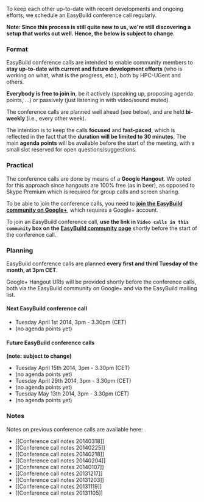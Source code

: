 To keep each other up-to-date with recent developments and ongoing efforts, we schedule an EasyBuild conference call regularly.

**Note: Since this process is still quite new to us, we're still discovering a setup that works out well. Hence, the below is subject to change.**

### Format

EasyBuild conference calls are intended to enable community members to **stay up-to-date with current and future development efforts** (who is working on what, what is the progress, etc.), both by HPC-UGent and others.

**Everybody is free to join in**, be it actively (speaking up, proposing agenda points, ...) or passively (just listening in with video/sound muted).

The conference calls are planned well ahead (see below), and are held **bi-weekly** (i.e., every other week).

The intention is to keep the calls **focused** and **fast-paced**, which is reflected in the fact that the **duration will be limited to 30 minutes**. The main **agenda points** will be available before the start of the meeting, with a small slot reserved for open questions/suggestions.

### Practical

The conference calls are done by means of a **Google Hangout**. We opted for this approach since hangouts are 100% free (as in beer), as opposed to Skype Premium which is required for group calls and screen sharing.

To be able to join the conference calls, you need to [**join the EasyBuild community on Google+**](https://plus.google.com/communities/103632287931200436158), which requires a Google+ account.

To join an EasyBuild conference call, **use the link in `Video calls in this community` box on the [EasyBuild community page](https://plus.google.com/communities/103632287931200436158)** shortly before the start of the conference call.

### Planning

EasyBuild conference calls are planned **every first and third Tuesday of the month, at 3pm CET**.

Google+ Hangout URIs will be provided shortly before the conference calls, both via the EasyBuild community on Google+ and via the EasyBuild mailing list.

#### Next EasyBuild conference call

 * Tuesday April 1st 2014, 3pm - 3.30pm (CET)
  * (no agenda points yet)

#### Future EasyBuild conference calls

**(note: subject to change)**

 * Tuesday April 15th 2014, 3pm - 3.30pm (CET)
  * (no agenda points yet)
 * Tuesday April 29th 2014, 3pm - 3.30pm (CET)
  * (no agenda points yet)
 * Tuesday May 13th 2014, 3pm - 3.30pm (CET)
  * (no agenda points yet)

### Notes

Notes on previous conference calls are available here:

 * [[Conference call notes 20140318]]
 * [[Conference call notes 20140225]]
 * [[Conference call notes 20140218]]
 * [[Conference call notes 20140204]]
 * [[Conference call notes 20140107]]
 * [[Conference call notes 20131217]]
 * [[Conference call notes 20131203]]
 * [[Conference call notes 20131119]]
 * [[Conference call notes 20131105]]